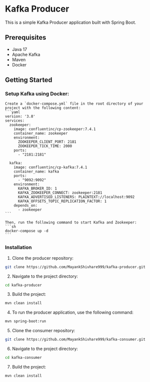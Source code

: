 # Kafka Producer

This is a simple Kafka Producer application built with Spring Boot.

## Prerequisites

- Java 17
- Apache Kafka
- Maven
- Docker

## Getting Started

### **Setup Kafka using Docker:**
    Create a `docker-compose.yml` file in the root directory of your project with the following content:
    ```yaml
    version: '3.8'
    services:
      zookeeper:
        image: confluentinc/cp-zookeeper:7.4.1
        container_name: zookeeper
        environment:
          ZOOKEEPER_CLIENT_PORT: 2181
          ZOOKEEPER_TICK_TIME: 2000
        ports:
          - "2181:2181"

      kafka:
        image: confluentinc/cp-kafka:7.4.1
        container_name: kafka
        ports:
          - "9092:9092"
        environment:
          KAFKA_BROKER_ID: 1
          KAFKA_ZOOKEEPER_CONNECT: zookeeper:2181
          KAFKA_ADVERTISED_LISTENERS: PLAINTEXT://localhost:9092
          KAFKA_OFFSETS_TOPIC_REPLICATION_FACTOR: 1
        depends_on:
          - zookeeper
    ```

    Then, run the following command to start Kafka and Zookeeper:
    ```sh
    docker-compose up -d
    ```

### Installation

1. Clone the producer repository:
```sh
git clone https://github.com/MayankShivhare999/kafka-producer.git
```
2. Navigate to the project directory:
```sh
cd kafka-producer
```

3. Build the project:
```sh
mvn clean install
```

4. To run the producer application, use the following command:
```sh
mvn spring-boot:run
```

5. Clone the consumer repository:
```sh
git clone https://github.com/MayankShivhare999/kafka-consumer.git
```

6. Navigate to the project directory:
```sh
cd kafka-consumer
```

7. Build the project:
```sh
mvn clean install
```


